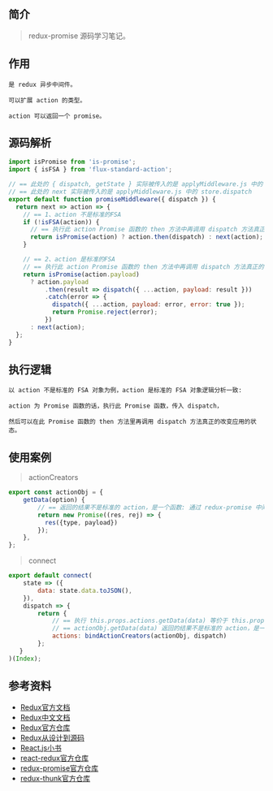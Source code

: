 ## 简介

> redux-promise 源码学习笔记。

## 作用

```text
是 redux 异步中间件。

可以扩展 action 的类型。

action 可以返回一个 promise。
```

## 源码解析

```js
import isPromise from 'is-promise';
import { isFSA } from 'flux-standard-action';

// == 此处的 { dispatch, getState } 实际被传入的是 applyMiddleware.js 中的 middlewareAPI
// == 此处的 next 实际被传入的是 applyMiddleware.js 中的 store.dispatch
export default function promiseMiddleware({ dispatch }) {
  return next => action => {
    // == 1、action 不是标准的FSA
    if (!isFSA(action)) {
      // == 执行此 action Promise 函数的 then 方法中再调用 dispatch 方法真正的改变应用的状态
      return isPromise(action) ? action.then(dispatch) : next(action);
    }

    // == 2、action 是标准的FSA
    // == 执行此 action Promise 函数的 then 方法中再调用 dispatch 方法真正的改变应用的状态
    return isPromise(action.payload)
      ? action.payload
          .then(result => dispatch({ ...action, payload: result }))
          .catch(error => {
            dispatch({ ...action, payload: error, error: true });
            return Promise.reject(error);
          })
      : next(action);
  };
}
```

## 执行逻辑

```text
以 action 不是标准的 FSA 对象为例，action 是标准的 FSA 对象逻辑分析一致:

action 为 Promise 函数的话，执行此 Promise 函数，传入 dispatch，

然后可以在此 Promise 函数的 then 方法里再调用 dispatch 方法真正的改变应用的状态。
```

## 使用案例

> actionCreators

```js
export const actionObj = {
    getData(option) {
        // == 返回的结果不是标准的 action，是一个函数: 通过 redux-promise 中间件处理
        return new Promise((res, rej) => {
          res({type, payload})
        });
    },
};
```

> connect

```js
export default connect(
    state => ({
        data: state.data.toJSON(),
    }),
    dispatch => {
        return {
            // == 执行 this.props.actions.getData(data) 等价于 this.props.dispatch(actionObj.getData(data))
            // == actionObj.getData(data) 返回的结果不是标准的 action，是一个函数
            actions: bindActionCreators(actionObj, dispatch)
        };
   }
)(Index);
```

## 参考资料

- [Redux官方文档](https://redux.js.org/introduction/getting-started)
- [Redux中文文档](http://cn.redux.js.org/)
- [Redux官方仓库](https://github.com/reduxjs/redux)
- [Redux从设计到源码](https://tech.meituan.com/2017/07/14/redux-design-code.html)
- [React.js小书](http://huziketang.mangojuice.top/books/react/lesson30)
- [react-redux官方仓库](https://github.com/reduxjs/react-redux)
- [redux-promise官方仓库](https://github.com/redux-utilities/redux-promise)
- [redux-thunk官方仓库](https://github.com/reduxjs/redux-thunk)
